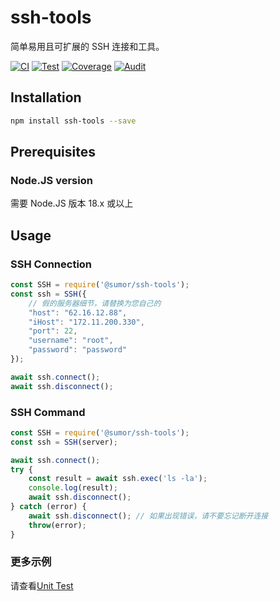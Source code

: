 # ssh-tools
简单易用且可扩展的 SSH 连接和工具。

[![CI](https://github.com/sumor-cloud/ssh-tools/actions/workflows/ci.yml/badge.svg)](https://github.com/sumor-cloud/ssh-tools/actions/workflows/ci.yml)
[![Test](https://github.com/sumor-cloud/ssh-tools/actions/workflows/ut.yml/badge.svg)](https://github.com/sumor-cloud/ssh-tools/actions/workflows/ut.yml)
[![Coverage](https://github.com/sumor-cloud/ssh-tools/actions/workflows/coverage.yml/badge.svg)](https://github.com/sumor-cloud/ssh-tools/actions/workflows/coverage.yml)
[![Audit](https://github.com/sumor-cloud/ssh-tools/actions/workflows/audit.yml/badge.svg)](https://github.com/sumor-cloud/ssh-tools/actions/workflows/audit.yml)

## Installation
```bash
npm install ssh-tools --save
```

## Prerequisites

### Node.JS version
需要 Node.JS 版本 18.x 或以上

## Usage

### SSH Connection
```javascript
const SSH = require('@sumor/ssh-tools');
const ssh = SSH({
    // 假的服务器细节，请替换为您自己的
    "host": "62.16.12.88",
    "iHost": "172.11.200.330",
    "port": 22,
    "username": "root",
    "password": "password"
});

await ssh.connect();
await ssh.disconnect();
```

### SSH Command
```javascript
const SSH = require('@sumor/ssh-tools');
const ssh = SSH(server);

await ssh.connect();
try {
    const result = await ssh.exec('ls -la');
    console.log(result);
    await ssh.disconnect();
} catch (error) {
    await ssh.disconnect(); // 如果出现错误，请不要忘记断开连接
    throw(error);
}
```

### 更多示例
请查看[Unit Test](https://github.com/sumor-cloud/ssh-tools/tree/main/test)